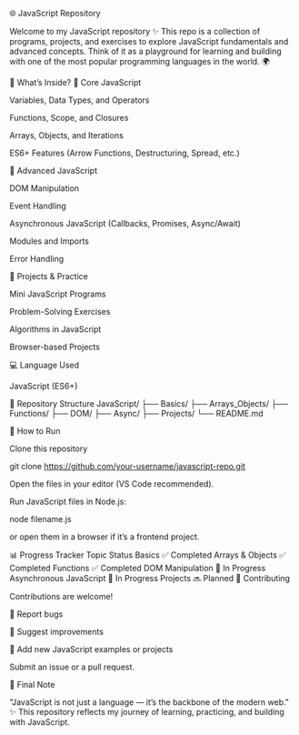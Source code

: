 🌐 JavaScript Repository








Welcome to my JavaScript repository ✨
This repo is a collection of programs, projects, and exercises to explore JavaScript fundamentals and advanced concepts.
Think of it as a playground for learning and building with one of the most popular programming languages in the world. 🌍

📌 What’s Inside?
🔹 Core JavaScript

Variables, Data Types, and Operators

Functions, Scope, and Closures

Arrays, Objects, and Iterations

ES6+ Features (Arrow Functions, Destructuring, Spread, etc.)

🔹 Advanced JavaScript

DOM Manipulation

Event Handling

Asynchronous JavaScript (Callbacks, Promises, Async/Await)

Modules and Imports

Error Handling

🔹 Projects & Practice

Mini JavaScript Programs

Problem-Solving Exercises

Algorithms in JavaScript

Browser-based Projects

💻 Language Used

JavaScript (ES6+)

📂 Repository Structure
JavaScript/
├── Basics/
├── Arrays_Objects/
├── Functions/
├── DOM/
├── Async/
├── Projects/
└── README.md

🚀 How to Run

Clone this repository

git clone https://github.com/your-username/javascript-repo.git


Open the files in your editor (VS Code recommended).

Run JavaScript files in Node.js:

node filename.js


or open them in a browser if it’s a frontend project.

📊 Progress Tracker
Topic	Status
Basics	✅ Completed
Arrays & Objects	✅ Completed
Functions	✅ Completed
DOM Manipulation	🔄 In Progress
Asynchronous JavaScript	🔄 In Progress
Projects	🔜 Planned
🤝 Contributing

Contributions are welcome!

🐞 Report bugs

🚀 Suggest improvements

📂 Add new JavaScript examples or projects

Submit an issue or a pull request.

🏁 Final Note

"JavaScript is not just a language — it’s the backbone of the modern web." ✨
This repository reflects my journey of learning, practicing, and building with JavaScript.
